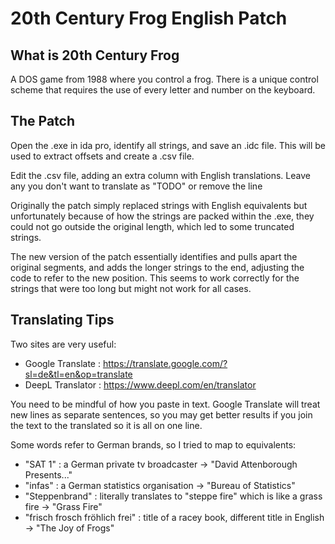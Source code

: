 # 20th Century Frog English Patch

## What is 20th Century Frog

A DOS game from 1988 where you control a frog. There is a unique control
scheme that requires the use of every letter and number on the keyboard.


## The Patch

Open the .exe in ida pro, identify all strings, and save an .idc file.
This will be used to extract offsets and create a .csv file.

Edit the .csv file, adding an extra column with English translations.
Leave any you don't want to translate as "TODO" or remove the line

Originally the patch simply replaced strings with English equivalents
but unfortunately because of how the strings are packed within the .exe,
they could not go outside the original length, which led to some 
truncated strings.

The new version of the patch essentially identifies and pulls apart the
original segments, and adds the longer strings to the end, adjusting the
code to refer to the new position. This seems to work correctly for the
strings that were too long but might not work for all cases.


## Translating Tips

Two sites are very useful:

 - Google Translate : https://translate.google.com/?sl=de&tl=en&op=translate
 - DeepL Translator : https://www.deepl.com/en/translator

You need to be mindful of how you paste in text. Google Translate will
treat new lines as separate sentences, so you may get better results if
you join the text to the translated so it is all on one line.

Some words refer to German brands, so I tried to map to equivalents:
 - "SAT 1" : a German private tv broadcaster -> "David Attenborough Presents..."
 - "infas" : a German statistics organisation -> "Bureau of Statistics"
 - "Steppenbrand" : literally translates to "steppe fire" which is like a grass fire -> "Grass Fire"
 - "frisch frosch fröhlich frei" : title of a racey book, different title in English -> "The Joy of Frogs"
